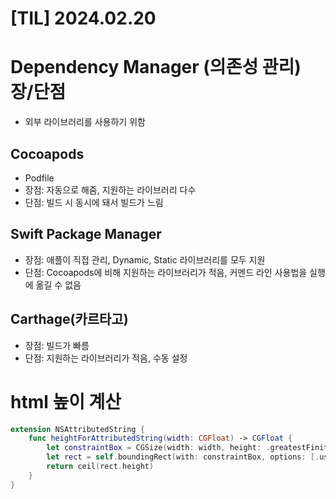 # [TIL] 2024.02.20

# Dependency Manager (의존성 관리) 장/단점
- 외부 라이브러리를 사용하기 위함

## Cocoapods

- Podfile
- 장점: 자동으로 해줌, 지원하는 라이브러리 다수
- 단점: 빌드 시 동시에 돼서 빌드가 느림

## Swift Package Manager

- 장점: 애플이 직접 관리, Dynamic, Static 라이브러리를 모두 지원
- 단점: Cocoapods에 비해 지원하는 라이브러리가 적음, 커멘드 라인 사용법을 실행에 옮길 수 없음

## Carthage(카르타고)

- 장점: 빌드가 빠름
- 단점: 지원하는 라이브러리가 적음, 수동 설정

# html 높이 계산

```swift
extension NSAttributedString {
    func heightForAttributedString(width: CGFloat) -> CGFloat {
        let constraintBox = CGSize(width: width, height: .greatestFiniteMagnitude)
        let rect = self.boundingRect(with: constraintBox, options: [.usesLineFragmentOrigin, .usesFontLeading], context: nil)
        return ceil(rect.height)
    }
}
```
